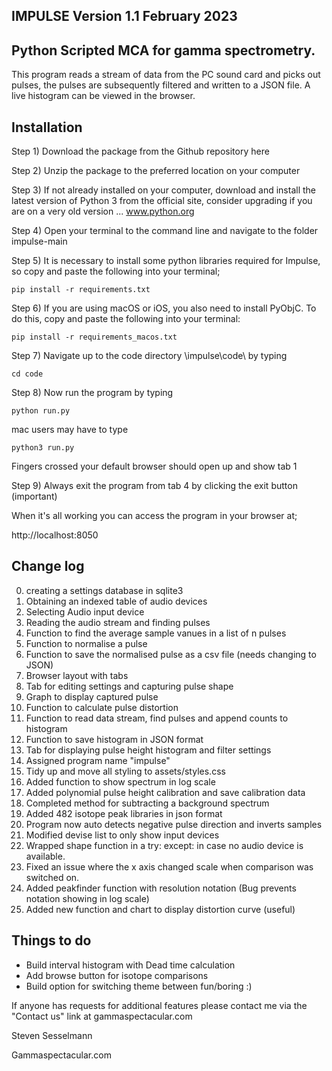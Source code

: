 IMPULSE Version 1.1 February 2023
--------------
Python Scripted MCA for gamma spectrometry.
----------------------------------------
 This program reads a stream of data from the PC sound card and picks out pulses, the pulses are subsequently filtered and written to a JSON file. A live histogram can be viewed in the browser. 
 
 Installation
 ------------
Step 1)
Download the package from the Github repository here 

Step 2) 
Unzip the package to the preferred location on your computer 

Step 3)
If not already installed on your computer, download and install the latest version of Python 3 from the official site, consider upgrading if you are on a very old version ... www.python.org

Step 4)
Open your terminal to the command line and navigate to the folder impulse-main

Step 5) 
It is necessary to install some python libraries required for Impulse, so copy and paste the following into your terminal;
```
pip install -r requirements.txt
```
Step 6) 
If you are using macOS or iOS, you also need to install PyObjC. To do this, copy and paste the following into your terminal:
```
pip install -r requirements_macos.txt
```
Step 7) 
Navigate up to the code directory \impulse\code\ by typing 
```
cd code
```
Step 8) 
Now run the program by typing 
```
python run.py
```
mac users may have to type
```
python3 run.py
```
Fingers crossed your default browser should open up and show tab 1

Step 9) 
Always exit the program from tab 4 by clicking the exit button (important)

When it's all working you can access the program in your browser at;

http://localhost:8050
 

Change log
------------------------

0) creating a settings database in sqlite3
1) Obtaining an indexed table of audio devices 
2) Selecting Audio input device
3) Reading the audio stream and finding pulses
4) Function to find the average sample vanues in a list of n pulses
5) Function to normalise a pulse
6) Function to save the normalised pulse as a csv file (needs changing to JSON)
7) Browser layout with tabs
8) Tab for editing settings and capturing pulse shape
9) Graph to display captured pulse
10) Function to calculate pulse distortion
11) Function to read data stream, find pulses and append counts to histogram
12) Function to save histogram in JSON format
13) Tab for displaying pulse height histogram and filter settings
14) Assigned program name "impulse"
15) Tidy up and move all styling to assets/styles.css
16) Added function to show spectrum in log scale
17) Added polynomial pulse height calibration and save calibration data
18) Completed method for subtracting a background spectrum
19) Added 482 isotope peak libraries in json format
20) Program now auto detects negative pulse direction and inverts samples
21) Modified devise list to only show input devices
22) Wrapped shape function in a try: except: in case no audio device is available.
23) Fixed an issue where the x axis changed scale when comparison was switched on.
24) Added peakfinder function with resolution notation (Bug prevents notation showing in log scale)
25) Added new function and chart to display distortion curve (useful) 

Things to do
------------
* Build interval histogram with Dead time calculation 
* Add browse button for isotope comparisons
* Build option for switching theme between fun/boring :)

If anyone has requests for additional features please contact me via the "Contact us" link at gammaspectacular.com


Steven Sesselmann

Gammaspectacular.com

